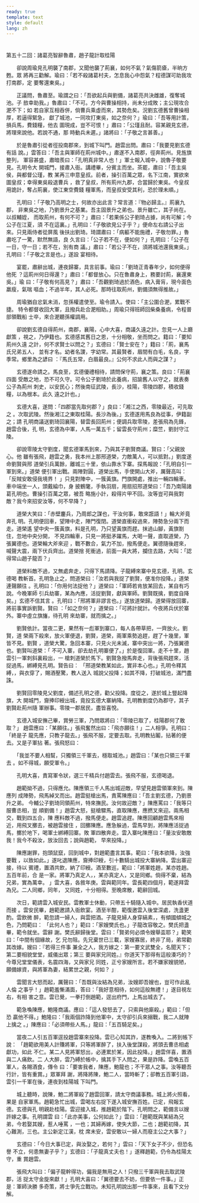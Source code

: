 ```yaml
---
ready: true
template: text
style: default
lang: zh
---
```


# 
第五十二回：諸葛亮智辭魯肅，趙子龍計取桂陽

　　卻說周瑜見孔明襲了南郡，又聞他襲了荊襄，如何不氣？氣傷箭瘡，半晌方甦。眾
將再三勸解。瑜曰：「若不殺諸葛村夫，怎息我心中怨氣？程德謀可助我攻打南郡，定
要奪還東吳。」

　　正議問，魯肅至。瑜謂之曰：「吾欲起兵與劉備，諸葛亮共決雌雄，復奪城池。子
敨幸助我。」魯肅曰：「不可。方今與曹操相持，尚未分成敗；主公現攻合淝不下；如
若自家互相吞併，倘曹兵乘虛而來，其勢危矣。況劉玄德舊曾曹操相厚，若逼得緊急，
獻了城池，一同攻打東吳，如之奈何？」瑜曰：「吾等用計策，損兵馬，費錢糧，他去
圖現成，豈不可恨！」肅曰：「公瑾且耐。容某親見玄德，將理來說他。若說不通，那
時動兵未遲。」諸將曰：「子敬之言甚善。」

　　於是魯肅引從者徑投南郡來，到城下叫門。趙雲出問。肅曰：「我要見劉玄德有話
說。」雲答曰：「吾主與軍師在荊州城中。」肅遂不入南郡，徑奔荊州。見旌旗整列，
軍容甚盛，肅暗羨曰：「孔明真非常人也！」軍士報入城中，說魯子敬要見。孔明令大
開城門，接肅入衙。講禮畢，分賓主而坐。茶罷，肅曰：「吾主吳侯，與都督公瑾，教
某再三申意皇叔。前者，操引百萬之眾，名下江南，實欲來圖皇叔；幸得東吳殺退曹兵
，救了皇叔，所有荊州九郡，合當歸於東吳。今皇叔用詭計，奪占荊襄，使江東空費錢
糧軍馬，而皇叔安受其利，恐於理未順。」

　　孔明曰：「子敬乃高明之士，何故亦出此言？常言道：『物必歸主。』荊襄九郡，
非東吳之地，乃劉景升之基業。吾主固景升之弟也。景升雖亡，其子尚在。以叔輔姪，
而取荊州，有何不可？」肅曰：「若果係公子劉琦占據，尚有可解；今公子在江夏，須
不在這裏。」孔明曰：「子敬欲見公子乎？」便命左右請公子出來。只見兩侍者從屏風
後扶出劉琦。琦謂肅曰：「病軀不能施禮，子敬勿罪。」魯肅吃了一驚，默然無語，良
久言曰：「公子若不在，便如何？」孔明曰：「公子在一日，守一日；若不在，別有商
議。」肅曰：「若公子不在，須將城池還我東吳。」孔明曰：「子敬之言是也。」遂設
宴相待。

　　宴罷，肅辭出城，連夜歸寨，具言前事。瑜曰：「劉琦正青春年少，如何便得他死
？這荊州何日得還？」肅曰：「都督放心。只在魯肅身上，務要討荊，襄還東吳。」瑜
曰：「子敬有何高見？」肅曰：「吾觀劉琦過於酒色，病入膏肓，現今面色羸瘦，氣喘
嘔血；不過半年，其人必死。那時往取荊州，劉備須無得推故。」

　　周瑜猶自忿氣未消，忽孫權遣使至。瑜令請入。使曰：「主公圍合淝，累戰不捷。
特令都督收回大軍，且撥兵赴合淝相助。」周瑜只得班師回柴桑養病，令程普部領戰船
士卒，來合淝聽孫權調用。

　　卻說劉玄德自得荊州，南郡，襄陽，心中大喜，商議久遠之計。忽見一人上廳獻策
，視之，乃伊籍也。玄德感其舊日之恩，十分相敬，坐而問之。籍曰：「要知荊州久遠
之計，何不求賢士以問之？」玄德曰：「賢士安在？」籍曰：「荊，襄馬氏兄弟五人，
並有才名。幼者名謖，字幼常。其最賢者，眉間有白毛，名良，字季常。鄉里為之諺曰
：『馬氏五常，白眉最良。』公何不求此人而與之謀？」

　　玄德遂命請之。馬良至，玄德優禮相待，請問保守荊，襄之策。良曰：「荊襄四面
受敵之地，恐不可久守。可令公子劉琦於此養病，招諭舊人以守之，就表奏公子為荊州
刺史，以安民心；然後南征武陵，長沙，桂陽，零陵四郡，積收錢糧，以為根本。此久
遠之計也。」

　　玄德大喜，遂問：「四郡當先取何郡？」良曰：「湘江之西，零陵最近，可先取之
。次取武陵。然後湘江之東取桂陽。長沙為後。」玄德遂用馬良為從事，伊籍副之；請
孔明商議送劉琦回襄陽，替雲長回荊州；便調兵取零陵，差張飛為先鋒，趙雲合後，孔
明，玄德為中軍，人馬一萬五千；留雲長守荊州；糜竺，劉封守江陵。

　　卻說零陵太守劉度，聞玄德軍馬到來，乃與其子劉賢商議。賢曰：「父親放心。他
雖有張飛，趙雲之勇，我本州上那邢道榮，力敵萬人，可以抵對。」劉度遂命劉賢與邢
道榮引兵萬餘，離城三十里，依山靠水下寨。探馬報說：「孔明自引一軍到來。」道榮
便引軍出戰。兩陣對圓，道榮出馬，手使開山大斧，厲聲高叫：「反賊安敢侵我境界！
」只見對陣中，一簇黃旗。門旗開處，推出一輛四輪車。車中端坐一人，頭戴綸巾，身
披鶴氅，手執羽扇，用扇招邢道榮曰：「吾乃南陽諸葛孔明也。曹操引百萬之眾，被吾
略施小計，殺得片甲不回。汝等豈可與我對敵？我今來招安汝等，何不早降？」

　　道榮大笑曰：「赤壁鏖兵，乃周郎之謀也，干汝何事，敢來誑語！」輪大斧竟奔孔
明。孔明便回車，望陣中走，陣門復閉。道榮直衝殺過來，陣勢急分兩下而走。道榮遙
望中央一簇黃旗，料是孔明，乃只望黃旗而趕。抹過山腳，黃旗劄住，忽地中央分開，
不見四輪車，只見一將挺矛躍馬，大喝一聲，直取道榮，乃張翼德也。道榮輪大斧來迎
，戰不數合，氣力不加，撥馬便走。翼德隨後趕來，喊聲大震，兩下伏兵齊出。道榮捨
死衝過，前面一員大將，攔住去路，大叫：「認得常山趙子龍否？」

　　道榮料敵不過，又無處奔走，只得下馬請降。子龍縛來寨中見玄德，孔明。玄德喝
教斬首。孔明急止之，問道榮曰：「汝若與我捉了劉賢，便准你投降。」道榮連聲願往
。孔明曰：「你用何法捉他？」道榮曰：「軍師若肯放某回去，某自有巧說。今晚軍師
引兵劫寨，某為內應，活捉劉賢，獻與軍師。劉賢既擒，劉度自降矣。」玄德不信其言
。孔明曰：「邢將軍非謬言也。」遂放道榮歸。道榮得放回寨，將前事實訴劉賢。賢曰
：「如之奈何？」道榮曰：「可將計就計。今夜將兵伏於寨外。寨中虛立旗旛，待孔明
來劫寨，就而擒之。」

　　劉賢依計。當夜二更，果然有一彪軍到寨口，每人各帶草把，一齊放火。劉賢，道
榮兩下殺來，放火軍便退，劉賢，道榮，兩軍乘勢追趕，趕了十幾里，軍皆不見。劉賢
，道榮大驚，急回本寨，只見火光未滅，寨中突出一將，乃張翼德也。劉賢叫道榮：「
不可入寨，卻去劫孔明寨便了。」於是復回軍。走不十里，趙雲引一軍刺斜裏殺出，一
槍刺道榮於馬下。劉賢急撥馬奔走，背後張飛趕來，活捉過馬，綁縛見孔明。賢告曰：
「邢道榮教某如此，實非本心也。」孔明令釋其縛，，與衣穿了，賜酒壓驚，教人送入
城說父投降；如其不降，打破城池，滿門盡誅。

　　劉賢回零陵見父劉度，備述孔明之德，勸父投降。度從之，遂於城上豎起降旗，大
開城門，齎捧印綬出城，竟投玄德大寨納降。孔明教劉度仍為郡守，其子劉賢赴荊州隨
軍辦事。零陵一郡居民，盡皆喜悅。

　　玄德入城安撫己畢，賞勞三軍，乃問眾將曰：「零陵已取了，桂陽郡何了敢取？」
趙雲應曰：「某願往。」張飛奮然出曰：「飛亦願往！」二人相爭。孔明曰：「終是子
龍先應，只教子龍去。」張飛不服，定要去取。孔明教拈鬮，拈著的便去。又是子軍拈
著。張飛怒曰：

　　「我並不要人相幫，只獨領三千軍去，穩取城池。」趙雲曰：「某也只領三千軍去
。如不得城，願受軍令。」

　　孔明大喜，責寫軍令狀，選三千精兵付趙雲去。張飛不服，玄德喝退。

　　趙範拗不過，只得應允。陳應領三千人馬出城迎敵，早望見趙雲領軍來到。陳應列
成陣勢，飛馬綽叉而出。趙雲挺槍出馬，責罵陳應曰：「吾主劉玄德，乃劉景升之弟。
今輔公子劉琦同領荊州，特來撫民。汝何故迎敵？」陳應罵曰：「我等只服曹丞相，豈
順劉備！」趙雲大怒，挺槍驟馬，直取陳應，應撚叉來迎。兩馬相交，戰到四五合，陳
應料敵不過，撥馬便走。趙雲追趕。陳應回顧趙雲馬來相近，用飛叉擲去，被趙雲接住
，回擲陳應。應急躲過，雲馬早到，將陳應活捉過馬，擲於地下，喝軍士綁縛回寨。敗
軍四散奔走。雲入寨叱陳應曰：「量汝安敢敵我！我今不殺汝，放汝回去；說與趙範，
早來投降。」

　　陳應謝罪，抱頭鼠竄，回到城中，對趙範盡言其事。範曰：「我本欲降，汝強要戰
，以致如此。」遂叱退陳應，齎捧印綬，引十數騎出城投大寨納降。雲出寨迎接，待以
賓禮，置酒共飲，納了印綬。酒至數巡，範曰：「將軍姓趙，某亦姓趙。五百年前，合
是一家。將軍乃真定人，，某亦真定人，又是同鄉。倘得不棄，結為兄弟，實為萬幸。
」雲大喜，各敘年庚。雲與範同年。雲長範四個月，範遂拜雲為兄。二人同鄉，同年，
又同姓，十分相得。至晚席散，範辭回城。

　　次日，範請雲入城安民。雲教軍士休動，只帶五十騎隨入城中。居民執香伏道而接
。雲安民畢，趙範邀請入衙飲宴。酒至半酣，範復邀雲入後堂深處，洗盞更酌。雲飲微
醉，範忽請一婦人，與雲把酒。子龍見婦人身穿縞素，，有傾國傾城之色，乃問範曰：
「此何人也？」範曰：「家嫂樊氏也。」子龍改容敬之。樊氏把盞畢，範令就坐。雲辭
謝。樊氏辭歸後堂。雲曰：「賢弟何必煩令嫂舉盃耶？」範笑曰：「中間有個緣故，乞
兄勿阻。先兄棄世已三載，家嫂寡居，終非了局，弟常勸其改嫁。嫂曰：『若得三件事
兼全之人，我方嫁之：第一要文武雙全，名聞天下；第二要相貌堂堂，威儀出眾；第三
要與家兄同姓。』你道天下那得有這般湊巧的？今尊兄堂堂儀表，名震四海，又與家兄
同姓，正兮家嫂所言。若不嫌家嫂貌陋，願備嫁資，與將軍為妻，結累世之親，何如？
」

　　雲聞言大怒而起，厲聲曰：「吾既與汝結為兄弟，汝嫂即吾嫂也，豈可作此亂人倫
之事乎！」趙範羞慚滿面，答曰：「我好意相待，如何這般無禮！」遂目視左右，有相
害之意。雲已覺，一拳打倒趙範，逕出府門，上馬出城去了。

　　範急喚陳應，鮑隆商議。應曰：「這人發怒去了，只索與他廝殺。」範曰：「但恐
贏他不得。」鮑隆曰：「我兩個詐降到他軍中，太守卻引兵來搦戰，我二人就陣上擒之
。」陳應曰：「必須帶些人馬。」龍曰：「五百騎足矣。」

　　當夜二人引五百軍逕投趙雲寨來投降。雲已心知其詐，遂教喚入。二將到帳下說：
「趙範欲用美人計賺將軍，只等將軍醉了，扶入後堂謀殺，將頭去曹丞相處獻功，如此
不仁。某二人見將軍怒出，必連累於某，因此投降。」趙雲佯喜，置酒與二人痛飲。二
人大醉，雲乃縛於帳中，擒其手下人問之，果是詐降。雲喚五百軍人，各賜酒食，傳令
曰：「要害我者，陳應，鮑龍也；不干眾人之事。汝等聽吾行計，皆有重賞。」眾軍拜
謝，將降將陳，鮑二人，當時斬了；卻教五百軍引路，雲引一千軍在後，連夜到桂陽城
下叫門。

　　城上聽時，說陳，鮑二將軍殺了趙雲回軍，請太守商議事務。城上將火照看，果是
自家軍馬。趙範急忙出城，雲喝左右捉下遂入城安撫百姓。已定，飛報玄德。玄德與孔
明親赴桂陽。雲迎接入城，推趙範於階下。孔明問之，範備言以嫂許嫁之事。孔明謂雲
曰：「此亦美事，公何如此？」雲曰：「趙範既與某結為兄弟，今若娶其嫂，惹人唾罵
，一也；其婦再嫁，使失大節，二也；趙範初降，其心難測，三也。主公新定江漢，枕
席未安，雲安敢以一婦人而廢主公之大事？」

　　玄德曰：「今日大事已定，與汝娶之，若何？」雲曰：「天下女子不少，但恐名譽
不立，何患無妻子乎？」玄德曰：「子龍真丈夫也！」遂釋趙範，仍令為桂陽太守，重
賞趙雲。

　　張飛大叫曰：「偏子龍幹得功，偏我是無用之人！只撥三千軍與我去取武陵郡，活
捉太守金旋來獻！」孔明大喜曰：「翼德要去不妨，但要依一件事。」正是：軍師決勝
多奇策，將士爭先立戰功。未知孔明說出那一件事來，且看下文分解。
